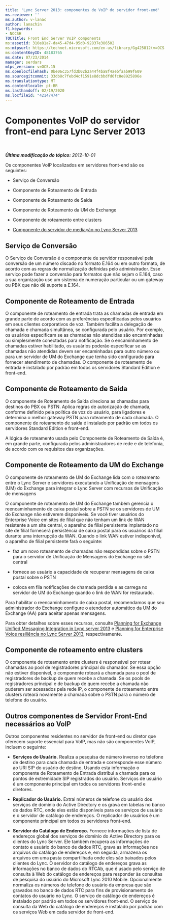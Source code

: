 ```yaml
---
title: 'Lync Server 2013: componentes de VoIP do servidor front-end'
ms.reviewer: ''
ms.author: v-lanac
author: lanachin
f1.keywords:
- NOCSH
TOCTitle: Front End Server VoIP components
ms:assetid: 310e81a7-da45-47d4-95d0-92837e386502
ms:mtpsurl: https://technet.microsoft.com/en-us/library/Gg425812(v=OCS.15)
ms:contentKeyID: 48183765
ms.date: 07/23/2014
manager: serdars
mtps_version: v=OCS.15
ms.openlocfilehash: 0be06c357fd3b02b2a44f4ba8f4aebfaab99f609
ms.sourcegitcommit: 33db8c7febd4cf1591e8dcbbdfd6fc8e8925896e
ms.translationtype: MT
ms.contentlocale: pt-BR
ms.lasthandoff: 02/19/2020
ms.locfileid: "42147474"
---
```

<div data-xmlns="http://www.w3.org/1999/xhtml">

<div class="topic" data-xmlns="http://www.w3.org/1999/xhtml" data-msxsl="urn:schemas-microsoft-com:xslt" data-cs="http://msdn.microsoft.com/">

<div data-asp="https://msdn2.microsoft.com/asp">

# <a name="front-end-server-voip-components-for-lync-server-2013"></a>Componentes VoIP do servidor front-end para Lync Server 2013

</div>

<div id="mainSection">

<div id="mainBody">

<span> </span>

_**Última modificação do tópico:** 2012-10-01_

Os componentes VoIP localizados em servidores front-end são os seguintes:

  - Serviço de Conversão

  - Componente de Roteamento de Entrada

  - Componente de Roteamento de Saída

  - Componente de Roteamento da UM do Exchange

  - Componente de roteamento entre clusters

  - [Componente do servidor de mediação no Lync Server 2013](lync-server-2013-mediation-server-component.md)

<div>

## <a name="translation-service"></a>Serviço de Conversão

O Serviço de Conversão é o componente de servidor responsável pela conversão de um número discado no formato E.164 ou em outro formato, de acordo com as regras de normalização definidas pelo administrador. Esse serviço pode fazer a conversão para formatos que não sejam o E.164, caso a sua organização use um sistema de numeração particular ou um gateway ou PBX que não dê suporte a E.164.

</div>

<div>

## <a name="inbound-routing-component"></a>Componente de Roteamento de Entrada

O componente de roteamento de entrada trata as chamadas de entrada em grande parte de acordo com as preferências especificadas pelos usuários em seus clientes corporativos de voz. Também facilita a delegação de chamada e chamada simultânea, se configurada pelo usuário. Por exemplo, os usuários especificam se as chamadas não atendidas são encaminhadas ou simplesmente conectadas para notificação. Se o encaminhamento de chamadas estiver habilitado, os usuários poderão especificar se as chamadas não atendidas devem ser encaminhadas para outro número ou para um servidor de UM do Exchange que tenha sido configurado para fornecer atendimento de chamadas. O componente de roteamento de entrada é instalado por padrão em todos os servidores Standard Edition e front-end.

</div>

<div>

## <a name="outbound-routing-component"></a>Componente de Roteamento de Saída

O componente de Roteamento de Saída direciona as chamadas para destinos do PBX ou PSTN. Aplica regras de autorização de chamada, conforme definido pela política de voz do usuário, para ligadores e determina o melhor gateway PSTN para roteamento de cada chamada. O componente de roteamento de saída é instalado por padrão em todos os servidores Standard Edition e front-end.

A lógica de roteamento usada pelo Componente de Roteamento de Saída é, em grande parte, configurada pelos administradores de rede e de telefonia, de acordo com os requisitos das organizações.

</div>

<div>

## <a name="exchange-um-routing-component"></a>Componente de Roteamento da UM do Exchange

O componente de roteamento de UM do Exchange lida com o roteamento entre o Lync Server e servidores executando a Unificação de mensagens (UM) do Exchange para integrar o Lync Server com recursos de Unificação de mensagens

O componente de roteamento de UM do Exchange também gerencia o reencaminhamento de caixa postal sobre a PSTN se os servidores de UM do Exchange não estiverem disponíveis. Se você tiver usuários do Enterprise Voice em sites de filial que não tenham um link de WAN resistente a um site central, o aparelho de filial persistente implantado no site de filial fornecerá persistência de caixa postal para os usuários da filial durante uma interrupção da WAN. Quando o link WAN estiver indisponível, o aparelho de filial persistente fará o seguinte:

  - faz um novo roteamento de chamadas não respondidas sobre o PSTN para o servidor de Unificação de Mensagens do Exchange no site central

  - fornece ao usuário a capacidade de recuperar mensagens de caixa postal sobre o PSTN

  - coloca em fila notificações de chamada perdida e as carrega no servidor de UM do Exchange quando o link de WAN for restaurado.

Para habilitar o reencaminhamento de caixa postal, recomendamos que seu administrador do Exchange configure o atendedor automático da UM do Exchange (AA) para aceitar apenas mensagens.

Para obter detalhes sobre esses recursos, consulte [Planning for Exchange Unified Messaging Integration in Lync server 2013](lync-server-2013-planning-for-exchange-unified-messaging-integration.md) e [Planning for Enterprise Voice resiliência no Lync Server 2013](lync-server-2013-planning-for-enterprise-voice-resiliency.md), respectivamente.

</div>

<div>

## <a name="intercluster-routing-component"></a>Componente de roteamento entre clusters

O componente de roteamento entre clusters é responsável por rotear chamadas ao pool de registradores principal do chamador. Se essa opção não estiver disponível, o componente roteará a chamada para o pool de registradores de backup de quem recebe a chamada. Se os pools de registradores principal e de backup de quem recebe a chamada não puderem ser acessados pela rede IP, o componente de roteamento entre clusters roteará novamente a chamada sobre o PSTN para o número de telefone do usuário.

</div>

<div>

## <a name="other-front-end-server-components-required-for-voip"></a>Outros componentes de Servidor Front-End necessários ao VoIP

Outros componentes residentes no servidor de front-end ou diretor que oferecem suporte essencial para VoIP, mas não são componentes VoIP, incluem o seguinte:

  - **Serviços do Usuário.** Realiza a pesquisa de número inverso no telefone de destino para cada chamada de entrada e corresponde esse número ao URI SIP do usuário de destino. Usando esta informação o componente de Roteamento de Entrada distribui a chamada para os pontos de extremidade SIP registrados do usuário. Serviços de usuário é um componente principal em todos os servidores front-end e diretores.

  - **Replicador do Usuário.** Extrai números de telefone do usuário dos serviços de domínio do Active Directory e os grava em tabelas no banco de dados RTC, onde eles estão disponíveis para os serviços de usuário e o servidor de catálogo de endereços. O replicador de usuários é um componente principal em todos os servidores front-end.

  - **Servidor do Catálogo de Endereço.** Fornece informações de lista de endereços global dos serviços de domínio do Active Directory para os clientes do Lync Server. Ele também recupera as informações de contato e usuário do banco de dados RTC, grava as informações nos arquivos do catálogo de endereços e, em seguida, armazena os arquivos em uma pasta compartilhada onde eles são baixados pelos clientes do Lync. O servidor do catálogo de endereços grava as informações no banco de dados do RTCAb, que é usado pelo serviço de consulta à Web do catálogo de endereços para responder às consultas de pesquisa do usuário do Microsoft Lync 2010 Mobile. Opcionalmente normaliza os números de telefone do usuário da empresa que são gravados no banco de dados RTC para fins de provisionamento de contatos do usuário no Lync. O serviço de catálogo de endereços é instalado por padrão em todos os servidores front-end. O serviço de consulta da Web do catálogo de endereços é instalado por padrão com os serviços Web em cada servidor de front-end.

</div>

</div>

<span> </span>

</div>

</div>

</div>

